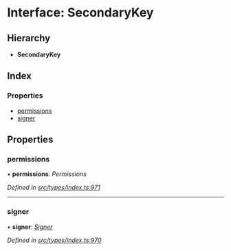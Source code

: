 # Interface: SecondaryKey

## Hierarchy

* **SecondaryKey**

## Index

### Properties

* [permissions](secondarykey.md#permissions)
* [signer](secondarykey.md#signer)

## Properties

###  permissions

• **permissions**: *Permissions*

*Defined in [src/types/index.ts:971](https://github.com/PolymathNetwork/polymesh-sdk/blob/2a4e4111/src/types/index.ts#L971)*

___

###  signer

• **signer**: *[Signer](../globals.md#signer)*

*Defined in [src/types/index.ts:970](https://github.com/PolymathNetwork/polymesh-sdk/blob/2a4e4111/src/types/index.ts#L970)*
